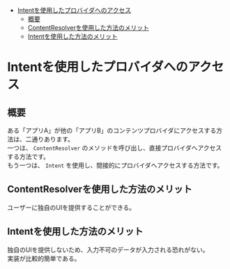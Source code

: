 <!-- TOC START min:1 max:3 link:true asterisk:false update:true -->
- [Intentを使用したプロバイダへのアクセス](#intentを使用したプロバイダへのアクセス)
  - [概要](#概要)
  - [ContentResolverを使用した方法のメリット](#contentresolverを使用した方法のメリット)
  - [Intentを使用した方法のメリット](#intentを使用した方法のメリット)
<!-- TOC END -->


# Intentを使用したプロバイダへのアクセス

## 概要

ある「アプリA」が他の「アプリB」のコンテンツプロバイダにアクセスする方法は、二通りあります。  
一つは、 `ContentResolver` のメソッドを呼び出し、直接プロバイダへアクセスする方法です。  
もう一つは、 `Intent` を使用し、間接的にプロバイダへアクセスする方法です。

## ContentResolverを使用した方法のメリット

ユーザーに独自のUIを提供することができる。


## Intentを使用した方法のメリット

独自のUIを提供しないため、入力不可のデータが入力される恐れがない。  
実装が比較的簡単である。
